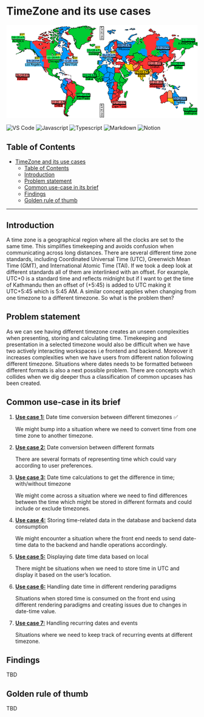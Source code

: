 # TimeZone and its use cases

![Internalization image](docs/Internalization.png)

![VS Code](https://img.shields.io/badge/VSCode-0078D4?style=for-the-badge&logo=visual%20studio%20code&logoColor=white) ![Javascript](https://img.shields.io/badge/JavaScript-323330?style=for-the-badge&logo=javascript&logoColor=F7DF1E) ![Typescript](https://img.shields.io/badge/TypeScript-007ACC?style=for-the-badge&logo=typescript&logoColor=white) ![Markdown](https://img.shields.io/badge/Markdown-000000?style=for-the-badge&logo=markdown&logoColor=white) ![Notion](https://img.shields.io/badge/Notion-000000?style=for-the-badge&logo=notion&logoColor=white)

## Table of Contents

- [TimeZone and its use cases](#timezone-and-its-use-cases)
  - [Table of Contents](#table-of-contents)
  - [Introduction](#introduction)
  - [Problem statement](#problem-statement)
  - [Common use-case in its brief](#common-use-case-in-its-brief)
  - [Findings](#findings)
  - [Golden rule of thumb](#golden-rule-of-thumb)

---

## Introduction

A time zone is a geographical region where all the clocks are set to the same time. This simplifies timekeeping and avoids confusion when communicating across long distances. There are several different time zone standards, including Coordinated Universal Time (UTC), Greenwich Mean Time (GMT), and International Atomic Time (TAI). If we took a deep look at different standards all of them are interlinked with an offset. For example, UTC+0 is a standard time and reflects midnight but if I want to get the time of Kathmandu then an offset of (+5:45) is added to UTC making it UTC+5:45 which is 5:45 AM. A similar concept applies when changing from one timezone to a different timezone. So what is the problem then?

## Problem statement

As we can see having different timezone creates an unseen complexities when presenting, storing and calculating time. Timekeeping and presentation in a selected timezone would also be difficult when we have two actively interacting workspaces i.e frontend and backend. Moreover it increases complexities when we have users from different nation following different timezone. Situations where dates needs to be formatted between different formats is also a next possible problem. There are concepts which collides when we dig deeper thus a classification of common upcases has been created.

## Common use-case in its brief

1. [**Use case 1:**](./src/Usecase1/ReadMe.md) Date time conversion between different timezones ✅

    We might bump into a situation where we need to convert time from one time zone to another timezone.

2. [**Use case 2:**](./src/Usecase2/ReadMe.md) Date conversion between different formats 

    There are several formats of representing time which could vary according to user preferences.

3. [**Use case 3:**](./src/Usecase3/ReadMe.md) Date time calculations to get the difference in time; with/without timezone

    We might come across a situation where we need to find differences between the time which might be stored in different formats and could include or exclude timezones.

4. [**Use case 4:**](./src/Usecase4/ReadMe.md) Storing time-related data in the database and backend data consumption

    We might encounter a situation where the front end needs to send date-time data to the backend and handle operations accordingly.

5. [**Use case 5:**](./src/Usecase5/ReadMe.md) Displaying date time data based on local

    There might be situations when we need to store time in UTC and display it based on the user’s location.

6. [**Use case 6:**](./src/Usecase6/ReadMe.md) Handling date time in different rendering paradigms

    Situations when stored time is consumed on the front end using different rendering paradigms and creating issues due to changes in date-time value.

7. [**Use case 7:**](./src/Usecase7/ReadMe.md) Handling recurring dates and events

    Situations where we need to keep track of recurring events at different timezone.

## Findings

TBD

## Golden rule of thumb

TBD
